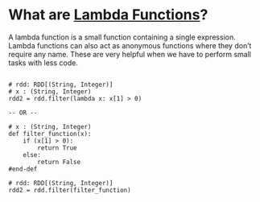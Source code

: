 # What are [Lambda Functions](./Lambda_Expressions.pdf)?

A lambda function is a small function containing a single expression. 
Lambda functions can also act as anonymous functions where they don’t 
require any name. These are very helpful when we have to perform small 
tasks with less code.

````

# rdd: RDD[(String, Integer)]
# x : (String, Integer)
rdd2 = rdd.filter(lambda x: x[1] > 0)

-- OR --

# x : (String, Integer)
def filter_function(x):
    if (x[1] > 0):
        return True
    else:
        return False
#end-def

# rdd: RDD[(String, Integer)]
rdd2 = rdd.filter(filter_function)

````

